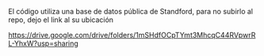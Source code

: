 El código utiliza una base de datos pública de Standford, para no subirlo al repo, dejo el link al su ubicación

https://drive.google.com/drive/folders/1mSHdfOCpTYmt3MhcqC44RVpwrRL-YhxW?usp=sharing

